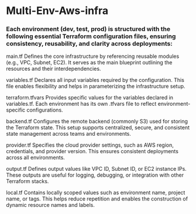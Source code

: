 # Multi-Env-Aws-infra

### Each environment (dev, test, prod) is structured with the following essential Terraform configuration files, ensuring consistency, reusability, and clarity across deployments: ###

main.tf
Defines the core infrastructure by referencing reusable modules (e.g., VPC, Subnet, EC2). It serves as the main blueprint outlining the resources and their interdependencies.

variables.tf
Declares all input variables required by the configuration. This file enables flexibility and helps in parameterizing the infrastructure setup.

terraform.tfvars
Provides specific values for the variables declared in variables.tf. Each environment has its own .tfvars file to reflect environment-specific configurations.

backend.tf
Configures the remote backend (commonly S3) used for storing the Terraform state. This setup supports centralized, secure, and consistent state management across teams and environments.

provider.tf
Specifies the cloud provider settings, such as AWS region, credentials, and provider version. This ensures consistent deployments across all environments.

output.tf
Defines output values like VPC ID, Subnet ID, or EC2 instance IPs. These outputs are useful for logging, debugging, or integration with other Terraform stacks.

local.tf
Contains locally scoped values such as environment name, project name, or tags. This helps reduce repetition and enables the construction of dynamic resource names and labels.
